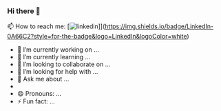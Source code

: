 ### Hi there 👋

📫 How to reach me: 
[![linkedin]([https://img.shields.io/badge/GitHub-000000?style=for-the-badge&logo=GitHub&logoColor=white)]](https://img.shields.io/badge/LinkedIn-0A66C2?style=for-the-badge&logo=LinkedIn&logoColor=white)

- 🔭 I’m currently working on ...
- 🌱 I’m currently learning ...
- 👯 I’m looking to collaborate on ...
- 🤔 I’m looking for help with ...
- 💬 Ask me about ...
- 
- 😄 Pronouns: ...
- ⚡ Fun fact: ...
